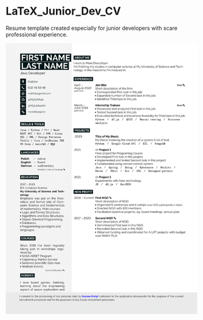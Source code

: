 # LaTeX_Junior_Dev_CV

Resume template created especially for junior developers with scare professional experience.

![Resume](Resume.png)